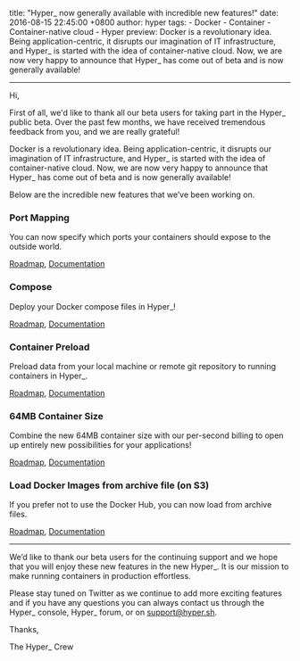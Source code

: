 title: "Hyper_ now generally available with incredible new features!"
date: 2016-08-15 22:45:00 +0800
author: hyper
tags:
    - Docker
    - Container
    - Container-native cloud
    - Hyper
preview: Docker is a revolutionary idea. Being application-centric, it disrupts our imagination of IT infrastructure, and Hyper_ is started with the idea of container-native cloud. Now, we are now very happy to announce that Hyper_ has come out of beta and is now generally available!

---

Hi,

First of all, we'd like to thank all our beta users for taking part in the Hyper_ public beta. Over the past few months, we have received tremendous feedback from you, and we are really grateful!

Docker is a revolutionary idea. Being application-centric, it disrupts our imagination of IT infrastructure, and Hyper_ is started with the idea of container-native cloud. Now, we are now very happy to announce that Hyper_ has come out of beta and is now generally available!

Below are the incredible new features that we’ve been working on.

### Port Mapping

You can now specify which ports your containers should expose to the outside world.

[Roadmap](https://trello.com/c/2k99dJW1/1-port-mapping), [Documentation](https://docs.hyper.sh/Reference/CLI/run.html)

### Compose

Deploy your Docker compose files in Hyper_!

[Roadmap](https://trello.com/c/tLlnMaP6/19-hyper-compose), [Documentation](https://docs.hyper.sh/Feature/compose.html)

### Container Preload

Preload data from your local machine or remote git repository to running containers in Hyper_.

[Roadmap](https://trello.com/c/nrSxLzRC/20-copy-data-to-volume), [Documentation](https://docs.hyper.sh/Feature/volume.html)

### 64MB Container Size

Combine the new 64MB container size with our per-second billing to open up entirely new possibilities for your applications!

[Roadmap](https://trello.com/c/J9InK02A/22-nano-container-size), [Documentation](https://docs.hyper.sh/FAQ/pricing.html)

### Load Docker Images from archive file (on S3)

If you prefer not to use the Docker Hub, you can now load from archive files.

[Roadmap](https://trello.com/c/vkbtPCKS/18-hyper-load-s3), [Documentation](https://docs.hyper.sh/Reference/CLI/load.html)

---------------------

We’d like to thank our beta users for the continuing support and we hope that you will enjoy these new features in the new Hyper_. It is our mission to make running containers in production effortless.

Please stay tuned on Twitter as we continue to add more exciting features and if you have any questions you can always contact us through the Hyper_ console, Hyper_ forum, or on support@hyper.sh.

Thanks,

The Hyper_ Crew
